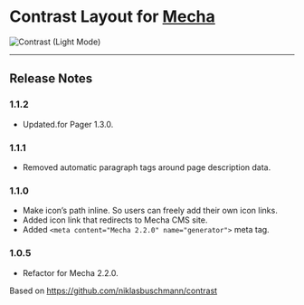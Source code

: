 Contrast Layout for [Mecha](https://github.com/mecha-cms/mecha)
===============================================================

![Contrast (Light Mode)](https://user-images.githubusercontent.com/1669261/72039093-5b0a1900-32d6-11ea-895f-9cccd597e713.png)

---

Release Notes
-------------

### 1.1.2

 - Updated.for Pager 1.3.0.

### 1.1.1

 - Removed automatic paragraph tags around page description data.

### 1.1.0

 - Make icon’s path inline. So users can freely add their own icon links.
 - Added icon link that redirects to Mecha CMS site.
 - Added `<meta content="Mecha 2.2.0" name="generator">` meta tag.

### 1.0.5

 - Refactor for Mecha 2.2.0.

Based on <https://github.com/niklasbuschmann/contrast>
